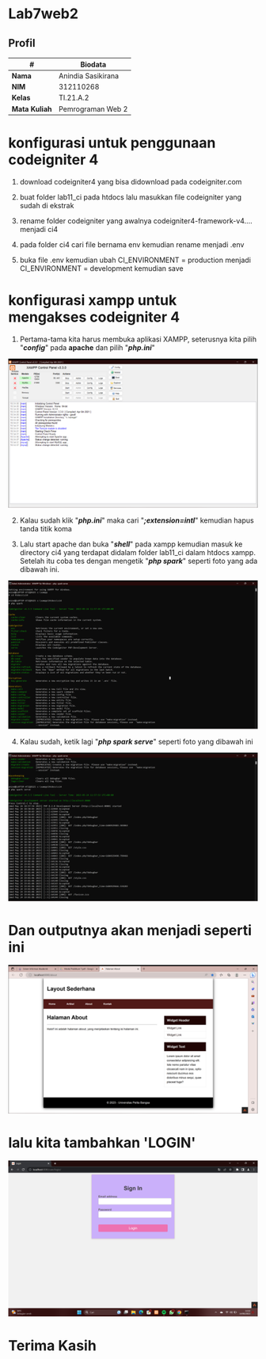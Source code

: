# Lab7web2


## Profil
| #               | Biodata              |
| --------------- | -----------------    |
| **Nama**        | Anindia Sasikirana   |
| **NIM**         | 312110268            |
| **Kelas**       | TI.21.A.2            |
| **Mata Kuliah** | Pemrograman Web 2    |



# konfigurasi untuk penggunaan codeigniter 4

1. download codeigniter4 yang bisa didownload pada codeigniter.com

2. buat folder lab11_ci pada htdocs lalu masukkan file codeigniter yang sudah di ekstrak

3. rename folder codeigniter yang awalnya codeigniter4-framework-v4.... menjadi ci4

4. pada folder ci4 cari file bernama env kemudian rename menjadi .env

5. buka file .env kemudian ubah CI_ENVIRONMENT = production menjadi CI_ENVIRONMENT = development kemudian save

# konfigurasi xampp untuk mengakses codeigniter 4

1. Pertama-tama kita harus membuka aplikasi XAMPP, seterusnya kita pilih "***config***" pada **apache** 
   dan pilih "***php.ini***"
   
![gambar 1](ss/1.png)

2. Kalau sudah klik "***php.ini***" maka cari "***;extension=intl***" kemudian hapus tanda titik koma

3. Lalu start apache dan buka "***shell***" pada xampp kemudian masuk ke directory ci4 yang terdapat didalam folder lab11_ci dalam htdocs xampp. Setelah itu coba tes dengan mengetik "***php spark***" seperti foto yang ada dibawah ini.

![gambar 2](ss/2.png)

4. Kalau sudah, ketik lagi "***php spark serve***" seperti foto yang dibawah ini 

![gambar 3](ss/3.png)


# Dan outputnya akan menjadi seperti ini 
![gambar 4](ss/4.png)

# lalu kita tambahkan 'LOGIN' 
![gambar 4](ss/5.png)



# Terima Kasih
